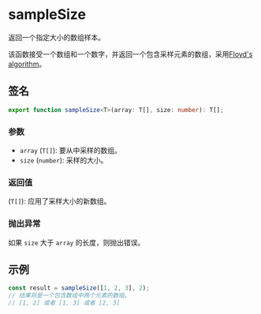 # sampleSize

返回一个指定大小的数组样本。

该函数接受一个数组和一个数字，并返回一个包含采样元素的数组，采用[Floyd's algorithm](https://www.nowherenearithaca.com/2013/05/robert-floyds-tiny-and-beautiful.html)。

## 签名

```typescript
export function sampleSize<T>(array: T[], size: number): T[];
```

### 参数

- `array` (`T[]`): 要从中采样的数组。
- `size` (`number`): 采样的大小。

### 返回值

(`T[]`): 应用了采样大小的新数组。

### 抛出异常

如果 `size` 大于 `array` 的长度，则抛出错误。

## 示例

```typescript
const result = sampleSize([1, 2, 3], 2);
// 结果将是一个包含数组中两个元素的数组。
// [1, 2] 或者 [1, 3] 或者 [2, 3]
```
